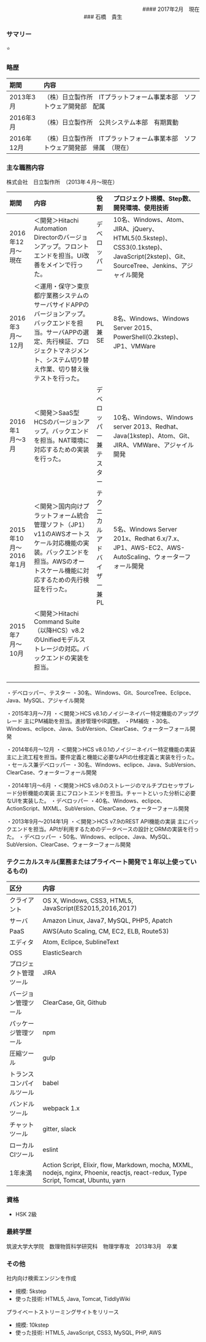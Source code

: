 <div style="text-align:right;">
#### 2017年2月　現在
</div>


<div style="text-align:center;">
### 石橋　貴生
</div>

### サマリー
⭐️


### 略歴

| 期間 | 内容 |
|:----|:----|
|2013年3月|（株）日立製作所　ITプラットフォーム事業本部　ソフトウェア開発部　配属|
|2016年3月|（株）日立製作所　公共システム本部　有期異動|
|2016年12月|（株）日立製作所　ITプラットフォーム事業本部　ソフトウェア開発部　帰属　（現在）|


### 主な職務内容

株式会社　日立製作所　（2013年４月〜現在）

| 期間 | 内容 | 役割 | プロジェクト規模、Step数、開発環境、使用技術 |
|:----|:-----|:----|:-----------------------------|
|2016年12月〜現在|＜開発＞Hitachi Automation Directorのバージョンアップ。フロントエンドを担当。UI改善をメインで行った。|デベロッパー|10名、Windows、Atom、JIRA、jQuery、HTML5(0.5kstep)、CSS3(0.1kstep)、JavaScript(2kstep)、Git、SourceTree、Jenkins、アジャイル開発|
|2016年3月〜12月|＜運用・保守＞東京都庁業務システムのサーバサイドAPPのバージョンアップ。バックエンドを担当。サーバAPPの選定、先行検証、プロジェクトマネジメント、システム切り替え作業、切り替え後テストを行った。|PL兼SE|8名、Windows、Windows Server 2015、PowerShell(0.2kstep)、JP1、VMWare|
|2016年1月〜3月|＜開発＞SaaS型HCSのバージョンアップ。バックエンドを担当。NAT環境に対応するための実装を行った。|デベロッパー兼テスター|10名、Windows、Windows server 2013、Redhat、Java(1kstep)、Atom、Git、JIRA、VMWare、アジャイル開発|
|2015年10月〜2016年1月|＜開発＞国内向けプラットフォーム統合管理ソフト（JP1）v11のAWSオートスケール対応機能の実装。バックエンドを担当。AWSのオートスケール機能に対応するための先行検証を行った。|テクニカルアドバイザー兼PL|5名、Windows Server 201x、Redhat 6.x/7.x、JP1、AWS-EC2、AWS-AutoScaling、ウォーターフォール開発|
|2015年7月〜10月|＜開発＞Hitachi Command Suite（以降HCS）v8.2のUnifiedモデルストレージの対応。バックエンドの実装を担当。|||
|||||
|||||
|||||
|||||

・デベロッパー、テスター
・30名、Windows、Git、SourceTree、Eclipce、Java、MySQL、アジャイル開発

・2015年3月〜7月
・＜開発＞HCS v8.1のノイジーネイバー特定機能のアップグレード
主にPM補助を担当。進捗管理やIR調整。
・PM補佐
・30名、Windows、eclipce、Java、SubVersion、ClearCase、ウォーターフォール開発

・2014年6月〜12月
・＜開発＞HCS v8.0.1のノイジーネイバー特定機能の実装
主に上流工程を担当。要件定義と機能に必要なAPIの仕様定義と実装を行った。
・セールス兼デベロッパー
・30名、Windows、eclipce、Java、SubVersion、ClearCase、ウォーターフォール開発

・2014年1月〜6月
・＜開発＞HCS v8.0のストレージのマルチプロセッサブレード分析機能の実装
主にフロントエンドを担当。チャートといった分析に必要なUIを実装した。
・デベロッパー
・40名、Windows、eclipce、ActionScript、MXML、SubVersion、ClearCase、ウォーターフォール開発

・2013年9月〜2014年1月
・＜開発＞HCS v7.9のREST API機能の実装
主にバックエンドを担当。APIが利用するためのデータベースの設計とORMの実装を行った。
・デベロッパー
・50名、Windows、eclipce、Java、MySQL、SubVersion、ClearCase、ウォーターフォール開発


### テクニカルスキル(業務またはプライベート開発で１年以上使っているもの)

| 区分 | 内容 |
|:----|:-----|
|クライアント|OS X, Windows, CSS3, HTML5, JavaScript(ES2015,2016,2017)|
|サーバ|Amazon Linux, Java7, MySQL, PHP5, Apatch|
|PaaS|AWS(Auto Scaling, CM, EC2, ELB, Route53)|
|エディタ|Atom, Eclipce, SublineText|
|OSS|ElasticSearch|
|プロジェクト管理ツール|JIRA|
|バージョン管理ツール|ClearCase, Git, Github|
|パッケージ管理ツール|npm|
|圧縮ツール|gulp|
|トランスコンパイルツール|babel|
|バンドルツール|webpack 1.x|
|チャットツール|gitter, slack|
|ローカルCIツール|eslint|
|1年未満|Action Script, Elixir, flow, Markdown, mocha, MXML, nodejs, nginx, Phoenix, reactjs, react-redux, Type Script, Tomcat, Ubuntu, yarn|

### 資格
- HSK 2級

### 最終学歴
筑波大学大学院　数理物質科学研究科　物理学専攻　2013年3月　卒業

### その他
社内向け検索エンジンを作成
- 規模: 5kstep
- 使った技術: HTML5, Java, Tomcat, TiddlyWiki

プライベートストリーミングサイトをリリース
- 規模: 10kstep
- 使った技術: HTML5, JavaScript, CSS3, MySQL, PHP, AWS
